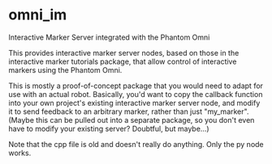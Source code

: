 omni_im
=======

Interactive Marker Server integrated with the Phantom Omni

This provides interactive marker server nodes, based on those in the interactive marker tutorials package, that allow control of interactive markers using the Phantom Omni.

This is mostly a proof-of-concept package that you would need to adapt for use with an actual robot. Basically, you'd want to copy the callback function into your own project's existing interactive marker server node, and modify it to send feedback to an arbitrary marker, rather than just "my_marker". (Maybe this can be pulled out into a separate package, so you don't even have to modify your existing server? Doubtful, but maybe...)

Note that the cpp file is old and doesn't really do anything. Only the py node works.
